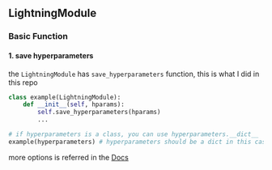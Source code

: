## LightningModule
### Basic Function 
#### 1. save hyperparameters
the `LightningModule` has `save_hyperparameters` function, this is what I did in this repo
```python
class example(LightningModule):
    def __init__(self, hparams):
        self.save_hyperparameters(hparams)
        ...

# if hyperparameters is a class, you can use hyperparameters.__dict__
example(hyperparameters) # hyperparameters should be a dict in this case
```
more options is referred in the [Docs](https://pytorch-lightning.readthedocs.io/en/latest/lightning_module.html?highlight=save_hyperparameters#save-hyperparameters)


